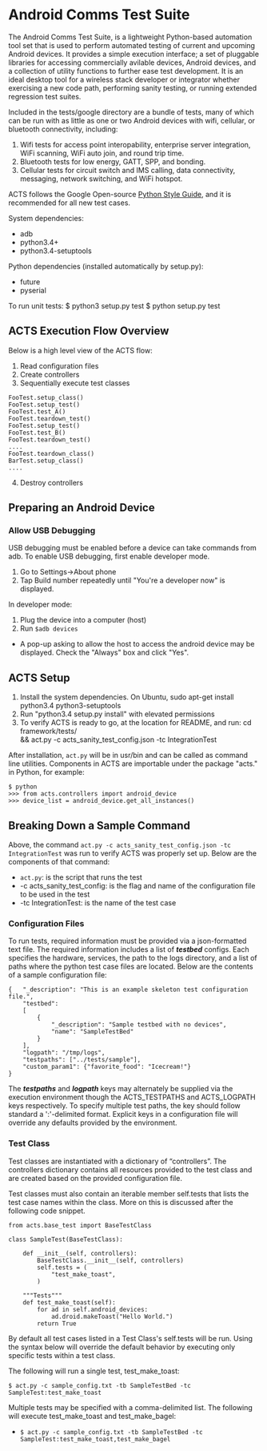 # Android Comms Test Suite
The Android Comms Test Suite, is a lightweight Python-based automation tool set
that is used to perform automated testing of current and upcoming Android
devices. It provides a simple execution interface; a set of pluggable libraries
for accessing commercially avilable devices, Android devices, and a collection
of utility functions to further ease test development. It is an ideal desktop
tool for a wireless stack developer or integrator whether exercising a new code
path, performing sanity testing, or running extended regression test suites.

Included in the tests/google directory are a bundle of tests, many of which can
be run with as little as one or two Android devices with wifi, cellular, or
bluetooth connectivity, including:
1. Wifi tests for access point interopability, enterprise server integration,
WiFi scanning, WiFi auto join, and round trip time.
2. Bluetooth tests for low energy, GATT, SPP, and bonding.
3. Cellular tests for circuit switch and IMS calling, data connectivity,
messaging, network switching, and WiFi hotspot.

ACTS follows the Google Open-source
[Python Style Guide](https://google.github.io/styleguide/pyguide.html), and
it is recommended for all new test cases.

System dependencies:
  - adb
  - python3.4+
  - python3.4-setuptools

Python dependencies (installed automatically by setup.py):
  - future
  - pyserial

To run unit tests:
$ python3 setup.py test
$ python setup.py test

## ACTS Execution Flow Overview
Below is a high level view of the ACTS flow:

1. Read configuration files
2. Create controllers
3. Sequentially execute test classes

```
FooTest.setup_class()
FooTest.setup_test()
FooTest.test_A()
FooTest.teardown_test()
FooTest.setup_test()
FooTest.test_B()
FooTest.teardown_test()
....
FooTest.teardown_class()
BarTest.setup_class()
....
```

4. Destroy controllers

## Preparing an Android Device
### Allow USB Debugging
USB debugging must be enabled before a device can take commands from adb.
To enable USB debugging, first enable developer mode.
1. Go to Settings->About phone
2. Tap Build number repeatedly until "You're a developer now" is displayed.

In developer mode:
1. Plug the device into a computer (host)
2. Run `$adb devices`
- A pop-up asking to allow the host to access the android device may be
displayed. Check the "Always" box and click "Yes".

## ACTS Setup

1. Install the system dependencies.
     On Ubuntu, sudo apt-get install python3.4 python3-setuptools
2. Run "python3.4 setup.py install" with elevated permissions
3. To verify ACTS is ready to go, at the location for README, and run:
     cd framework/tests/ \
     && act.py -c acts_sanity_test_config.json -tc IntegrationTest

After installation, `act.py` will be in usr/bin and can be called as command
line utilities. Components in ACTS are importable under the package "acts."
in Python, for example:

```
$ python
>>> from acts.controllers import android_device
>>> device_list = android_device.get_all_instances()
```

## Breaking Down a Sample Command

Above, the command `act.py -c acts_sanity_test_config.json -tc IntegrationTest`
was run to verify ACTS was properly set up.
Below are the components of that command:
- `act.py`: is the script that runs the test
-  -c acts_sanity_test_config: is the flag and name of the configuration file
to be used in the test
-  -tc IntegrationTest: is the name of the test case

### Configuration Files
To run tests, required information must be provided via a json-formatted
text file. The required information includes a list of ***testbed*** configs.
Each specifies the hardware, services, the path to the logs directory, and
a list of paths where the python test case files are located. Below are the
contents of a sample configuration file:

```
{   "_description": "This is an example skeleton test configuration file.",
    "testbed":
    [
        {
            "_description": "Sample testbed with no devices",
            "name": "SampleTestBed"
        }
    ],
    "logpath": "/tmp/logs",
    "testpaths": ["../tests/sample"],
    "custom_param1": {"favorite_food": "Icecream!"}
}
```
The ***testpaths*** and ***logpath*** keys may alternately be supplied via the
execution environment though the ACTS_TESTPATHS and ACTS_LOGPATH keys
respectively. To specify multiple test paths, the key should follow
standard a ':'-delimited format. Explicit keys in a configuration file will
override any defaults provided by the environment.

### Test Class
Test classes are instantiated with a dictionary of “controllers”. The
controllers dictionary contains all resources provided to the test class
and are created based on the provided configuration file.

Test classes must also contain an iterable member self.tests that lists the
test case names within the class.  More on this is discussed after the
following code snippet.

```
from acts.base_test import BaseTestClass

class SampleTest(BaseTestClass):

    def __init__(self, controllers):
        BaseTestClass.__init__(self, controllers)
        self.tests = (
            "test_make_toast",
        )

    """Tests"""
    def test_make_toast(self):
        for ad in self.android_devices:
            ad.droid.makeToast("Hello World.")
        return True
```
By default all test cases listed in a Test Class\'s self.tests will be run.
Using the syntax below will override the default behavior by executing only
specific tests within a test class.

The following will run a single test, test_make_toast:

`$ act.py -c sample_config.txt -tb SampleTestBed -tc SampleTest:test_make_toast`

Multiple tests may be specified with a comma-delimited list. The following
will execute test_make_toast and test_make_bagel:

- `$ act.py -c sample_config.txt -tb SampleTestBed -tc
SampleTest:test_make_toast,test_make_bagel`
